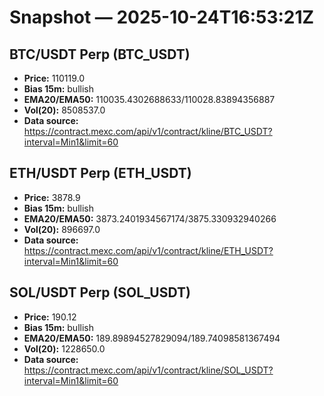 # Snapshot — 2025-10-24T16:53:21Z

## BTC/USDT Perp (BTC_USDT)
- **Price:** 110119.0
- **Bias 15m:** bullish
- **EMA20/EMA50:** 110035.4302688633/110028.83894356887
- **Vol(20):** 8508537.0
- **Data source:** https://contract.mexc.com/api/v1/contract/kline/BTC_USDT?interval=Min1&limit=60

## ETH/USDT Perp (ETH_USDT)
- **Price:** 3878.9
- **Bias 15m:** bullish
- **EMA20/EMA50:** 3873.2401934567174/3875.330932940266
- **Vol(20):** 896697.0
- **Data source:** https://contract.mexc.com/api/v1/contract/kline/ETH_USDT?interval=Min1&limit=60

## SOL/USDT Perp (SOL_USDT)
- **Price:** 190.12
- **Bias 15m:** bullish
- **EMA20/EMA50:** 189.89894527829094/189.74098581367494
- **Vol(20):** 1228650.0
- **Data source:** https://contract.mexc.com/api/v1/contract/kline/SOL_USDT?interval=Min1&limit=60
